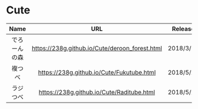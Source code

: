 # Cute

|Name|URL|Release|
|:---:|:---:|:---:|
|でろーんの森|https://238g.github.io/Cute/deroon_forest.html|2018/3/19|
|複つべ|https://238g.github.io/Cute/Fukutube.html|2018/5/23|
|ラジつべ|https://238g.github.io/Cute/Raditube.html|2018/5/23|